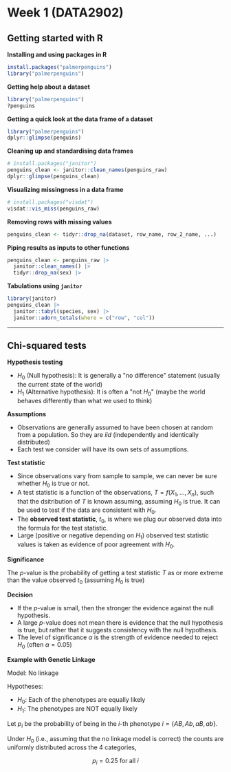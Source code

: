# Week 1 (DATA2902)

## Getting started with R

**Installing and using packages in R**

```r
install.packages("palmerpenguins")
library("palmerpenguins")
```

**Getting help about a dataset**

```r
library("palmerpenguins")
?penguins
```

**Getting a quick look at the data frame of a dataset**

```r
library("palmerpenguins")
dplyr::glimpse(penguins)
```

**Cleaning up and standardising data frames**

```r
# install.packages("janitor")
penguins_clean <- janitor::clean_names(penguins_raw)
dplyr::glimpse(penguins_clean)
```

**Visualizing missingness in a data frame**

```r
# install.packages("visdat")
visdat::vis_miss(penguins_raw)
```

**Removing rows with missing values**

```r
penguins_clean <- tidyr::drop_na(dataset, row_name, row_2_name, ...)
```

**Piping results as inputs to other functions**

```r
penguins_clean <- penguins_raw |>
  janitor::clean_names() |>
  tidyr::drop_na(sex) |>
```

**Tabulations using `janitor`**

```r
library(janitor)
penguins_clean |>
  janitor::tabyl(species, sex) |>
  janitor::adorn_totals(where = c("row", "col"))
```

****

## Chi-squared tests

**Hypothesis testing**

- $H_0$ (Null hypothesis): It is generally a "no difference" statement (usually the current state of the world)
- $H_1$ (Alternative hypothesis): It is often a "not $H_0$" (maybe the world behaves differently than what we used to think)

**Assumptions**

- Observations are generally assumed to have been chosen at random from a population. So they are *iid* (independently and identically distributed)
- Each test we consider will have its own sets of assumptions.

**Test statistic**

- Since observations vary from sample to sample, we can never be sure whether $H_0$ is true or not.
- A test statistic is a function of the observations, $T=f(X_1,...,X_n)$, such that the dsitribution of $T$ is known assuming, assuming $H_0$ is true. It can be used to test if the data are consistent with $H_0$.
- The **observed test statistic**, $t_0$, is where we plug our observed data into the formula for the test statistic.
- Large (positive or negative depending on $H_1$) observed test statistic values is taken as evidence of poor agreement with $H_0$.

**Significance**

The $p$-value is the probability of getting a test statistic $T$ as or more extreme than the value observed $t_0$ (assuming $H_0$ is true)

**Decision**

- If the $p$-value is small, then the stronger the evidence against the null hypothesis.
- A large $p$-value does not mean there is evidence that the null hypothesis is true, but rather that it suggests consistency with the null hypothesis.
- The level of significance $\alpha$ is the strength of evidence needed to reject $H_0$ (often $\alpha=0.05$)

**Example with Genetic Linkage**

Model: No linkage

Hypotheses:
- $H_0$: Each of the phenotypes are equally likely
- $H_1$: The phenotypes are NOT equally likely

Let $p_i$ be the probability of being in the $i$-th phenotype $i=\{AB,Ab,aB,ab\}$.

Under $H_0$ (i.e., assuming that the no linkage model is correct) the counts are uniformly distributed across the 4 categories,

$$p_i=0.25\text{ for all }i$$
